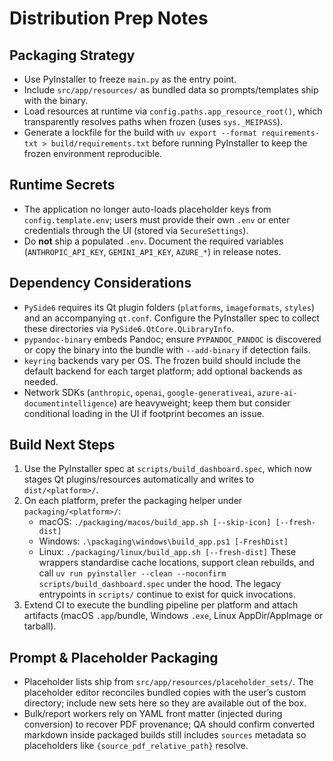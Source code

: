 # Distribution Prep Notes

## Packaging Strategy
- Use PyInstaller to freeze `main.py` as the entry point.
- Include `src/app/resources/` as bundled data so prompts/templates ship with the binary.
- Load resources at runtime via `config.paths.app_resource_root()`, which transparently resolves paths when frozen (uses `sys._MEIPASS`).
- Generate a lockfile for the build with `uv export --format requirements-txt > build/requirements.txt` before running PyInstaller to keep the frozen environment reproducible.

## Runtime Secrets
- The application no longer auto-loads placeholder keys from `config.template.env`; users must provide their own `.env` or enter credentials through the UI (stored via `SecureSettings`).
- Do **not** ship a populated `.env`. Document the required variables (`ANTHROPIC_API_KEY`, `GEMINI_API_KEY`, `AZURE_*`) in release notes.

## Dependency Considerations
- `PySide6` requires its Qt plugin folders (`platforms`, `imageformats`, `styles`) and an accompanying `qt.conf`. Configure the PyInstaller spec to collect these directories via `PySide6.QtCore.QLibraryInfo`.
- `pypandoc-binary` embeds Pandoc; ensure `PYPANDOC_PANDOC` is discovered or copy the binary into the bundle with `--add-binary` if detection fails.
- `keyring` backends vary per OS. The frozen build should include the default backend for each target platform; add optional backends as needed.
- Network SDKs (`anthropic`, `openai`, `google-generativeai`, `azure-ai-documentintelligence`) are heavyweight; keep them but consider conditional loading in the UI if footprint becomes an issue.

## Build Next Steps
1. Use the PyInstaller spec at `scripts/build_dashboard.spec`, which now stages Qt plugins/resources automatically and writes to `dist/<platform>/`.
2. On each platform, prefer the packaging helper under `packaging/<platform>/`:
   - macOS: `./packaging/macos/build_app.sh [--skip-icon] [--fresh-dist]`
   - Windows: `.\packaging\windows\build_app.ps1 [-FreshDist]`
   - Linux: `./packaging/linux/build_app.sh [--fresh-dist]`
   These wrappers standardise cache locations, support clean rebuilds, and call `uv run pyinstaller --clean --noconfirm scripts/build_dashboard.spec` under the hood. The legacy entrypoints in `scripts/` continue to exist for quick invocations.
3. Extend CI to execute the bundling pipeline per platform and attach artifacts (macOS `.app`/bundle, Windows `.exe`, Linux AppDir/AppImage or tarball).

## Prompt & Placeholder Packaging

- Placeholder lists ship from `src/app/resources/placeholder_sets/`. The placeholder editor reconciles bundled copies with the user’s custom directory; include new sets here so they are available out of the box.
- Bulk/report workers rely on YAML front matter (injected during conversion) to recover PDF provenance; QA should confirm converted markdown inside packaged builds still includes `sources` metadata so placeholders like `{source_pdf_relative_path}` resolve.
